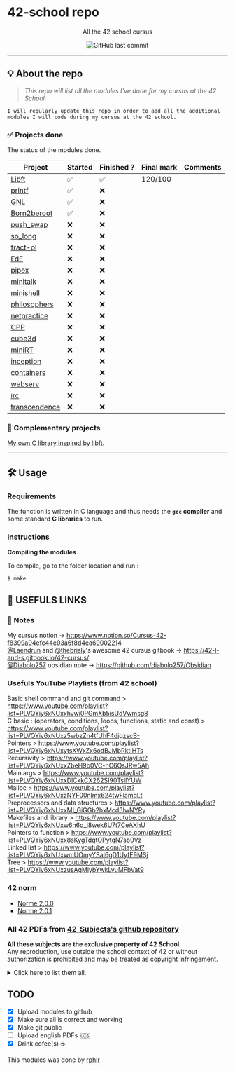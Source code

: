 # 42-school repo
<p align="center">All the 42 school cursus</p>

<p align="center">
	<img alt="GitHub last commit" src="https://img.shields.io/github/last-commit/rphlr/42-school?color=green" />
</p>

---

## 💡 About the repo

> _This repo will list all the modules I've done for my cursus at the 42 School._

	I will regularly update this repo in order to add all the additional modules I will code during my cursus at the 42 school.

### :white_check_mark: Projects done
The status of the modules done.

<div align="center">

| Project                                                   | Started            | Finished ?         | Final mark | Comments |
| --------------------------------------------------------- | ------------------ | ------------------ | ---------- | -------- |
| [Libft](https://github.com/rphlr/42-libft/)               | :white_check_mark: | :white_check_mark: | 120/100    |          |
| [printf](https://github.com/rphlr/42-printf)              | :white_check_mark: | :x:                |            |          |
| [GNL](https://github.com/rphlr/42-get_next_line)          | :white_check_mark: | :x:                |            |          |
| [Born2beroot](https://github.com/rphlr/42-born2beroot)    | :white_check_mark: | :x:                |            |          |
| [push_swap](https://github.com/rphlr/42-push_swap)        | :x:                | :x:                |            |          |
| [so_long](https://github.com/rphlr/42-so_long)            | :x:                | :x:                |            |          |
| [fract-ol](https://github.com/rphlr/42-fract-ol)          | :x:                | :x:                |            |          |
| [FdF](https://github.com/rphlr/42-fdf)                    | :x:                | :x:                |            |          |
| [pipex](https://github.com/rphlr/42-pipex)                | :x:                | :x:                |            |          |
| [minitalk](https://github.com/rphlr/42-minitalk)          | :x:                | :x:                |            |          |
| [minishell](https://github.com/rphlr/42-minishell)        | :x:                | :x:                |            |          |
| [philosophers](https://github.com/rphlr/42-philosophers)  | :x:                | :x:                |            |          |
| [netpractice](https://github.com/rphlr/42-netpractice)    | :x:                | :x:                |            |          |
| [CPP](https://github.com/rphlr/42-cpp)                    | :x:                | :x:                |            |          |
| [cube3d](https://github.com/rphlr/42-cube3d)              | :x:                | :x:                |            |          |
| [miniRT](https://github.com/rphlr/42-miniRT)              | :x:                | :x:                |            |          |
| [inception](https://github.com/rphlr/42-inception)        | :x:                | :x:                |            |          |
| [containers](https://github.com/rphlr/42-containers)      | :x:                | :x:                |            |          |
| [webserv](https://github.com/rphlr/42-webserv)            | :x:                | :x:                |            |          |
| [irc](https://github.com/rphlr/42-irc)                    | :x:                | :x:                |            |          |
| [transcendence](https://github.com/rphlr/42-transcendence)| :x:                | :x:                |            |          |

</div>

### 💫 Complementary projects
[My own C library inspired by libft](https://github.com/rphlr/lib).

---

## 🛠️ Usage

### Requirements

The function is written in C language and thus needs the **`gcc` compiler** and some standard **C libraries** to run.

### Instructions

**Compiling the modules**

To compile, go to the folder location and run :

```shell
$ make
```

## 	🔗 USEFULS LINKS
### 📝 Notes
My cursus notion -> https://www.notion.so/Cursus-42-f8399a04efc44e03a6f8d4ea69002214<br>
[@Laendrun](https://github.com/Laendrun) and [@thebrisly](https://github.com/thebrisly)'s awesome 42 cursus gitbook -> https://42-l-and-s.gitbook.io/42-cursus/<br>
[@Diabolo257](https://github.com/Diabolo257) obsidian note -> https://github.com/diabolo257/Obsidian<br>

### Usefuls YouTube Playlists (from 42 school)
Basic shell command and git command > https://www.youtube.com/playlist?list=PLVQYiy6xNUxxhvwi0PGmXb5isUdVwmsg8<br>
C basic : (operators, conditions, loops, functions, static and const) > https://www.youtube.com/playlist?list=PLVQYiy6xNUxz5wbzZn4tfUhF4djgzscB-<br>
Pointers > https://www.youtube.com/playlist?list=PLVQYiy6xNUxytsXWxZx6odBJMbRktIHTs<br>
Recursivity > https://www.youtube.com/playlist?list=PLVQYiy6xNUxxZbeH9b0VC-nC6QsJRw5Ah<br>
Main args > https://www.youtube.com/playlist?list=PLVQYiy6xNUxxDlCkkCX262SI90TsllYUW<br>
Malloc > https://www.youtube.com/playlist?list=PLVQYiy6xNUxzNYF00nlmx624twFlamqLt<br>
Preprocessors and data structures > https://www.youtube.com/playlist?list=PLVQYiy6xNUxxMI_GiGGb2hxMcd3IwNYRy<br>
Makefiles and library > https://www.youtube.com/playlist?list=PLVQYiy6xNUxw6n6q_i8wek6U7t7CeAXhU<br>
Pointers to function > https://www.youtube.com/playlist?list=PLVQYiy6xNUxx8sKygTdqtOPytqN7sb0Vz<br>
Linked list > https://www.youtube.com/playlist?list=PLVQYiy6xNUxwmUOmyYSaI6gD1UyfF9MSj<br>
Tree > https://www.youtube.com/playlist?list=PLVQYiy6xNUxzusAgMiybYwkLvuMFbVat9<br>

### 42 norm
- [Norme 2.0.0](https://github.com/BenjaminSouchet/42_Subjects/blob/master/04_Norme/norme_2_0_0.pdf)
- [Norme 2.0.1](https://github.com/BenjaminSouchet/42_Subjects/blob/master/04_Norme/norme_2_0_1.pdf)


### All 42 PDFs from [42_Subjects's github repository](https://github.com/Binary-Hackers/42_Subjects)
__All these subjects are the exclusive property of 42 School.__<br>
Any reproduction, use outside the school context of 42 or without authorization is prohibited and may be treated as copyright infringement.

<details>
<summary>Click here to list them all.</summary>

#### Global
- [42 Commandements (T0)](https://github.com/BenjaminSouchet/42_Subjects/blob/master/00_Projects/00_Global/42_commandements.pdf)
- [Piscine Reloaded (T0)](https://github.com/BenjaminSouchet/42_Subjects/blob/master/00_Projects/00_Global/piscine_reloaded.pdf)
- [Libft (T1)](https://github.com/BenjaminSouchet/42_Subjects/blob/master/00_Projects/00_Global/libft.pdf)
- [Fillit (T1)](https://github.com/BenjaminSouchet/42_Subjects/blob/master/00_Projects/00_Global/fillit.pdf)
- [Get Next Line (T1)](https://github.com/BenjaminSouchet/42_Subjects/blob/master/00_Projects/00_Global/get_next_line.pdf)

### Piscines
- [C (Languages EN & FR)](https://github.com/BenjaminSouchet/42_Subjects/tree/master/01_Piscines/C)
- [C++ (T2)](https://github.com/BenjaminSouchet/42_Subjects/tree/master/01_Piscines/CPP)
- [PHP (T1)](https://github.com/BenjaminSouchet/42_Subjects/tree/master/01_Piscines/PHP)
- [Python-Django (T2)](https://github.com/BenjaminSouchet/42_Subjects/tree/master/01_Piscines/Python-Django)
- [Ocaml (T2)](https://github.com/BenjaminSouchet/42_Subjects/tree/master/01_Piscines/OCaml)
- [Ruby On Rails (T2)](https://github.com/BenjaminSouchet/42_Subjects/tree/master/01_Piscines/Ruby_On_Rails)
- [Swift iOS (T2)](https://github.com/BenjaminSouchet/42_Subjects/tree/master/01_Piscines/iOS_Swift)
- [Unity (T2)](https://github.com/BenjaminSouchet/42_Subjects/tree/master/01_Piscines/Unity)

### Rushes
- AlCu (Not Available)
- [Alum1](https://github.com/BenjaminSouchet/42_Subjects/blob/master/02_Rushes/alum1.pdf)
- [Arkanoid](https://github.com/BenjaminSouchet/42_Subjects/blob/master/02_Rushes/arkanoid.pdf)
- [Carnifex (LISP)](https://github.com/BenjaminSouchet/42_Subjects/blob/master/02_Rushes/Carniflex.pdf)
- [Cluedo (Prolog)](https://github.com/BenjaminSouchet/42_Subjects/blob/master/02_Rushes/cluedo.pdf)
- [Domino](https://github.com/BenjaminSouchet/42_Subjects/blob/master/02_Rushes/Domino.pdf)
- [Factrace](https://github.com/BenjaminSouchet/42_Subjects/blob/master/02_Rushes/factrace.pdf)
- [Hotrace](https://github.com/BenjaminSouchet/42_Subjects/blob/master/02_Rushes/hotrace.pdf)
- [Introduction to iOS](https://github.com/BenjaminSouchet/42_Subjects/blob/master/02_Rushes/sujet_ios.pdf)
- [Introduction to Wordpress](https://github.com/BenjaminSouchet/42_Subjects/blob/master/02_Rushes/wordpress.pdf)
- [LLDB](https://github.com/BenjaminSouchet/42_Subjects/blob/master/02_Rushes/LLDB.pdf)
- [Mexican Standoff](https://github.com/BenjaminSouchet/42_Subjects/blob/master/02_Rushes/mexican_standoff.pdf)
- [Puissance 4](https://github.com/BenjaminSouchet/42_Subjects/blob/master/02_Rushes/puissance4.pdf)
- Rage Against The aPi (Not Available)
- Rush admin sys et réseau 0 (Not Available)
- Rush admin sys et réseau 1 (Not Available)
- [wong_kar_wai (2048)](https://github.com/BenjaminSouchet/42_Subjects/blob/master/02_Rushes/wong_kar_wai_2048.pdf)
- [YASL](https://github.com/BenjaminSouchet/42_Subjects/blob/master/02_Rushes/yasl.pdf)

### Exam C Beginner

- [See all subjects (Langs : EN / FR / RO)](https://github.com/BenjaminSouchet/42_Subjects/tree/master/03_Exam_C)

#### Unix branch
- [Ft_ls (T1)](https://github.com/BenjaminSouchet/42_Subjects/blob/master/00_Projects/01_Unix/ft_ls.pdf)
- [minishell (T1)](https://github.com/BenjaminSouchet/42_Subjects/blob/master/00_Projects/01_Unix/minishell.pdf)
- [ft_select (Optional Project) (T1)](https://github.com/BenjaminSouchet/42_Subjects/blob/master/00_Projects/01_Unix/ft_select.pdf)
- [21sh (T2)](https://github.com/BenjaminSouchet/42_Subjects/blob/master/00_Projects/01_Unix/21sh.pdf)
- [Taskmaster (Optional Project) (T2)](https://github.com/BenjaminSouchet/42_Subjects/blob/master/00_Projects/01_Unix/taskmaster.pdf)
- [42sh (T3)](https://github.com/BenjaminSouchet/42_Subjects/blob/master/00_Projects/01_Unix/42sh.pdf)
- [Malloc (T2)](https://github.com/BenjaminSouchet/42_Subjects/blob/master/00_Projects/01_Unix/malloc.pdf)
- [ft_script (T1)](https://github.com/BenjaminSouchet/42_Subjects/blob/master/00_Projects/01_Unix/ft_script.pdf)
- [Philosophers (T1)](https://github.com/BenjaminSouchet/42_Subjects/blob/master/00_Projects/01_Unix/philosophers.pdf)
- [Nm-otool (T2)](https://github.com/BenjaminSouchet/42_Subjects/blob/master/00_Projects/01_Unix/nm-otool.pdf)
- [Dr Quine (T2)](https://github.com/BenjaminSouchet/42_Subjects/blob/master/00_Projects/01_Unix/dr_quine.pdf)
- [Famine (T2)](https://github.com/BenjaminSouchet/42_Subjects/blob/master/00_Projects/01_Unix/famine.pdf)
- [LibftASM (T2)](https://github.com/BenjaminSouchet/42_Subjects/blob/master/00_Projects/01_Unix/asm_lib.pdf)
- [Root-me | App-Systeme (T4)](https://github.com/BenjaminSouchet/42_Subjects/blob/master/00_Projects/01_Unix/root_me_app_systeme.pdf)
- [Root-me | Cracking (T4)](https://github.com/BenjaminSouchet/42_Subjects/blob/master/00_Projects/01_Unix/root_me_cracking.pdf)
- [Snow Crash (T3)](https://github.com/BenjaminSouchet/42_Subjects/blob/master/00_Projects/01_Unix/snow_crash.pdf)
- [RainFall (T4)](https://github.com/BenjaminSouchet/42_Subjects/blob/master/00_Projects/01_Unix/Rain-Fall.pdf)
- [strace (T2)](https://github.com/BenjaminSouchet/42_Subjects/blob/master/00_Projects/01_Unix/ft_strace.pdf)
- [GBmu (T4)](https://github.com/BenjaminSouchet/42_Subjects/blob/master/00_Projects/01_Unix/GBmu.pdf)
- [ft_linux (T1)](https://github.com/BenjaminSouchet/42_Subjects/blob/master/00_Projects/01_Unix/ft_linux.pdf)
- [little-penguin-1 (T2)](https://github.com/BenjaminSouchet/42_Subjects/blob/master/00_Projects/01_Unix/little_penguin_1.pdf)
- [Process and Memory (T2)](https://github.com/BenjaminSouchet/42_Subjects/blob/master/00_Projects/01_Unix/lk_process_and_mem.pdf)
- [Drivers and Interrupts (T3)](https://github.com/BenjaminSouchet/42_Subjects/blob/master/00_Projects/01_Unix/lk_driver_and_keyboard.pdf)
- [Filesystem (T3)](https://github.com/BenjaminSouchet/42_Subjects/blob/master/00_Projects/01_Unix/lk_filesystem.pdf)
- [KFS-1 (T3)](https://github.com/BenjaminSouchet/42_Subjects/blob/master/00_Projects/01_Unix/kfs_1.pdf)
- [KFS-2 (T2)](https://github.com/BenjaminSouchet/42_Subjects/blob/master/00_Projects/01_Unix/kfs_2.pdf)
- [KFS-3 (T3)](https://github.com/BenjaminSouchet/42_Subjects/blob/master/00_Projects/01_Unix/kfs_3.pdf)
- [KFS-4 (T3) _NEW_](https://github.com/BenjaminSouchet/42_Subjects/blob/master/00_Projects/01_Unix/kfs_4.pdf)
- [Woody Woodpacker (T2)](https://github.com/BenjaminSouchet/42_Subjects/blob/master/00_Projects/01_Unix/woody_woodpacker.pdf)
- [ft_p (T2)](https://github.com/BenjaminSouchet/42_Subjects/blob/master/00_Projects/01_Unix/ft_p.pdf)
- [IRC (T2)](https://github.com/BenjaminSouchet/42_Subjects/blob/master/00_Projects/01_Unix/ft_irc.pdf)
- [Matt Daemon (T2)](https://github.com/BenjaminSouchet/42_Subjects/blob/master/00_Projects/01_Unix/Matt_daemon.pdf)
- [Lem-ipc (T2)](https://github.com/BenjaminSouchet/42_Subjects/blob/master/00_Projects/01_Unix/lemipc.pdf)
- [Zappy (T3)](https://github.com/BenjaminSouchet/42_Subjects/blob/master/00_Projects/01_Unix/zappy.pdf)
- [ft_ping (T1)](https://github.com/BenjaminSouchet/42_Subjects/blob/master/00_Projects/01_Unix/ft_ping.pdf)
- [ft_traceroute (T1)](https://github.com/BenjaminSouchet/42_Subjects/blob/master/00_Projects/01_Unix/ft_traceroute.pdf)
- [ft_nmap (T3)](https://github.com/BenjaminSouchet/42_Subjects/blob/master/00_Projects/01_Unix/ft_nmap.pdf)

#### Algorithmic branch
- [Ft_printf (T1)](https://github.com/BenjaminSouchet/42_Subjects/blob/master/00_Projects/02_Algorithmic/ft_printf.pdf)
- [Push Swap (T1)](https://github.com/BenjaminSouchet/42_Subjects/blob/master/00_Projects/02_Algorithmic/push_swap.pdf)
- [Filler (T1)](https://github.com/BenjaminSouchet/42_Subjects/blob/master/00_Projects/02_Algorithmic/filler.pdf)
- [Lem_in (T2)](https://github.com/BenjaminSouchet/42_Subjects/blob/master/00_Projects/02_Algorithmic/lem-in.pdf)
- [Mod1 (Optional Project) (T2)](https://github.com/BenjaminSouchet/42_Subjects/blob/master/00_Projects/02_Algorithmic/mod1.pdf)
- [Corewar (T3)](https://github.com/BenjaminSouchet/42_Subjects/blob/master/00_Projects/02_Algorithmic/corewar.pdf)
- [Corewar Championship (Optional Project) (T0)](https://github.com/BenjaminSouchet/42_Subjects/blob/master/00_Projects/02_Algorithmic/corewar-championship.pdf)
- [ComputorV1 (T1)](https://github.com/BenjaminSouchet/42_Subjects/blob/master/00_Projects/02_Algorithmic/computorv1.pdf)
- [Expert System (T2)](https://github.com/BenjaminSouchet/42_Subjects/blob/master/00_Projects/02_Algorithmic/expertsystem.pdf)
- [N-puzzle (T2)](https://github.com/BenjaminSouchet/42_Subjects/blob/master/00_Projects/02_Algorithmic/npuzzle.pdf)
- [Ft_linear_regression (T1)](https://github.com/BenjaminSouchet/42_Subjects/blob/master/00_Projects/02_Algorithmic/ft_linear_regression.pdf)
- [Rubik (T2)](https://github.com/BenjaminSouchet/42_Subjects/blob/master/00_Projects/02_Algorithmic/rubik.pdf)
- [KrpSim (T2)](https://github.com/BenjaminSouchet/42_Subjects/blob/master/00_Projects/02_Algorithmic/krpsim.pdf)
- [Gomoku (T4)](https://github.com/BenjaminSouchet/42_Subjects/blob/master/00_Projects/02_Algorithmic/gomoku.pdf)

#### Graphic branch
- [FDF (T1)](https://github.com/BenjaminSouchet/42_Subjects/blob/master/00_Projects/03_Graphic/fdf.pdf)
- [Fract'Ol (T1)](https://github.com/BenjaminSouchet/42_Subjects/blob/master/00_Projects/03_Graphic/fract_ol.pdf)
- [Wolf3D (T2)](https://github.com/BenjaminSouchet/42_Subjects/blob/master/00_Projects/03_Graphic/wolf3d.pdf)
- [RTv1 (T2)](https://github.com/BenjaminSouchet/42_Subjects/blob/master/00_Projects/03_Graphic/rtv1.pdf)
- [RT (T3)](https://github.com/BenjaminSouchet/42_Subjects/blob/master/00_Projects/03_Graphic/rt.pdf)
- [Scop (T2)](https://github.com/BenjaminSouchet/42_Subjects/blob/master/00_Projects/03_Graphic/scop.pdf)
- [42run (T2)](https://github.com/BenjaminSouchet/42_Subjects/blob/master/00_Projects/03_Graphic/42run.pdf)
- [HumanGL (T1)](https://github.com/BenjaminSouchet/42_Subjects/blob/master/00_Projects/03_Graphic/humangl.pdf)
- [Particle System (T2)](https://github.com/BenjaminSouchet/42_Subjects/blob/master/00_Projects/03_Graphic/ParticleSystem.pdf)

#### Web branch
- [Camagru (T1)](https://github.com/BenjaminSouchet/42_Subjects/blob/master/00_Projects/04_Web/camagru.pdf)
- [Matcha (T2)](https://github.com/BenjaminSouchet/42_Subjects/blob/master/00_Projects/04_Web/matcha.pdf)
- [Hypertube (T3)](https://github.com/BenjaminSouchet/42_Subjects/blob/master/00_Projects/04_Web/hypertube.pdf)
- [Friends with Benefits (T1)](https://github.com/BenjaminSouchet/42_Subjects/blob/master/00_Projects/04_Web/friends_with_benefits.pdf)
- [Red Tetris (T2)](https://github.com/BenjaminSouchet/42_Subjects/blob/master/00_Projects/04_Web/red_tetris.pdf)
- [Darkly (T2)](https://github.com/BenjaminSouchet/42_Subjects/blob/master/00_Projects/04_Web/darkly.pdf)

#### OCaml branch
- [H42N42 (T2)](https://github.com/BenjaminSouchet/42_Subjects/blob/master/00_Projects/05_OCaml/subject.pdf)
- [ft_turing (T2)](https://github.com/BenjaminSouchet/42_Subjects/blob/master/00_Projects/05_OCaml/ft_turing.pdf)
- [ft_ality (T1)](https://github.com/BenjaminSouchet/42_Subjects/blob/master/00_Projects/05_OCaml/ft_ality.pdf)

#### Android / iOS branch
- [Swifty Companion (T1)](https://github.com/BenjaminSouchet/42_Subjects/blob/master/00_Projects/06_Android-iOS/swifty-companion.pdf)
- [Swifty Proteins (T2)](https://github.com/BenjaminSouchet/42_Subjects/blob/master/00_Projects/06_Android-iOS/swifty-protein.pdf)
- [ft_hangouts (T1)](https://github.com/BenjaminSouchet/42_Subjects/blob/master/00_Projects/06_Android-iOS/ft_hangouts.pdf)


#### C++ branch
- [Abstract VM (T2)](https://github.com/BenjaminSouchet/42_Subjects/blob/master/00_Projects/07_CPP/abstract-vm.pdf)
- [Nibbler (T2)](https://github.com/BenjaminSouchet/42_Subjects/blob/master/00_Projects/07_CPP/nibbler.pdf)
- [Bomberman (T3)](https://github.com/BenjaminSouchet/42_Subjects/blob/master/00_Projects/07_CPP/bomberman.pdf)

#### Unity branch
- [XV (T3)](https://github.com/BenjaminSouchet/42_Subjects/blob/master/00_Projects/08_Unity/XV.pdf)
- [In the Shadows (T2)](https://github.com/BenjaminSouchet/42_Subjects/blob/master/00_Projects/08_Unity/In_the_shadow.pdf)

#### Others
- [cloud-1 (T1)](https://github.com/BenjaminSouchet/42_Subjects/blob/master/00_Projects/09_Others/cloud-1.pdf)
- [roger-skyline-1 (T1)](https://github.com/BenjaminSouchet/42_Subjects/blob/master/00_Projects/09_Others/roger-skyline-1.pdf)
- [roger-skyline-2 (T4)](https://github.com/BenjaminSouchet/42_Subjects/blob/master/00_Projects/09_Others/roger-skyline-2.pdf)
- [Docker (T1)](https://github.com/BenjaminSouchet/42_Subjects/blob/master/00_Projects/09_Others/docker.pdf)
- [Projet Libre (T4)](https://github.com/BenjaminSouchet/42_Subjects/blob/master/00_Projects/09_Others/ProjetLibre.pdf)

### Others
- [Peer-Evaluation (Langs : EN / FR)](https://github.com/BenjaminSouchet/42_Subjects/tree/master/05_Others/Peer-Evaluation)
- [Vogsphere Manual (Langs : EN / FR)](https://github.com/BenjaminSouchet/42_Subjects/tree/master/05_Others/Vogsphere)
</details>

## TODO
- [x] Upload modules to github
- [x] Make sure all is correct and working
- [x] Make git public
- [ ] Upload english PDFs 🇺🇸
- [x] Drink cofee(s) ☕

This modules was done by [rphlr](https://rphlr.ch)
